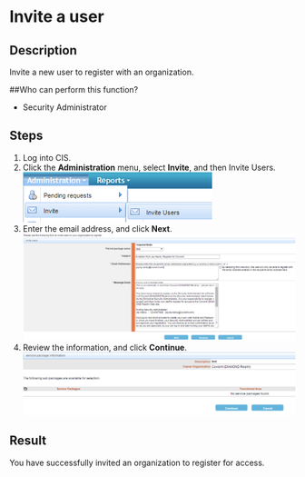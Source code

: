 # Invite a user

## Description
Invite a new user to register with an organization.

##Who can perform this function?
* Security Administrator

## Steps
1. Log into CIS.
2. Click the **Administration** menu, select **Invite**, and then Invite Users.
![](ui-2.png)
3. Enter the email address, and click **Next**.
![](oi-2.png)
4. Review the information, and click **Continue**.  
![](oi-3.png)

## Result
You have successfully invited an organization to register for access.